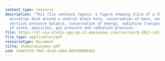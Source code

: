 ```yaml
---
content_type: resource
description: 'This file contains topics: a figure showing slice of a thin Keplerian
  accretion disk around a central black hole, conservation of mass, angular momentum,
  vertical pressure balance, conservation of energy, radiative transport, equation
  of state, opacities, gas pressure and radiation pressure.'
file: https://ol-ocw-studio-app-qa.s3.amazonaws.com/courses/8-282j-introduction-to-astronomy-spring-2006/24e07e53f04cd1adcbbd68550808bdb2_shakurasunyaev.pdf
file_type: application/pdf
resourcetype: Document
title: shakurasunyaev.pdf
uid: 24e07e53-f04c-d1ad-cbbd-68550808bdb2
---
```

